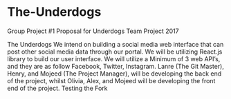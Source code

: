 # The-Underdogs
Group Project #1
Proposal for Underdogs Team Project 2017

The Underdogs
We intend on building a social media web interface that can post other social media data through our portal. We will be utilizing React.js library to build our user interface. We will utilize a Minimum of 3 web API’s, and they are as follow Facebook, Twitter, Instagram. 
Lanre (The Git Master), Henry, and Mojeed (The Project Manager), will be developing the back end of the project, whilst Olivia, Alex, and Mojeed will be developing the front end of the project. 
Testing the Fork




